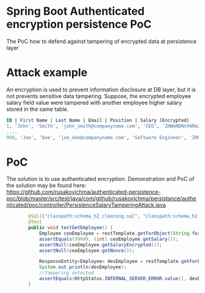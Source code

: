 # Spring Boot Authenticated encryption persistence PoC
The PoC how to defend against tampering of encrypted data at persistence layer

Attack example
===============
An encryption is used to prevent information disclosure at DB layer, but it is not prevents sensitive data tampering.
Suppose, the encrypted employee salary field value were tampered with another employee higher salary stored in the same table.
```SQL
ID | First Name | Last Name | Email | Position | Salary (Encrypted)
1, 'John', 'Smith', 'john_smith@companyname.com', 'CEO', 'ZHNmNDNnYWRmZzQ1MjR2NDJmMjRm'
....
999, 'Joe', 'Doe', 'joe_doe@companyname.com', 'Software Engineer', 'ZHNmNDNnYWRmZzQ1MjR2NDJmMjRm' <-- Tampered with CEO salary
 ```


PoC
===============
The solution is to use authenticated encryption.
Demonstration and PoC of the solution may be found here: https://github.com/rusakovichma/authenticated-persistence-poc/blob/master/src/test/java/com/github/rusakovichma/persistance/authenticated/poc/controller/PersistenceSalaryTamperingAttack.java
```JAVA
        @Sql({"classpath:schema_h2_cleaning.sql", "classpath:schema_h2_salary_tampering.sql"})
        @Test
        public void testGetEmployee() {
            Employee ceoEmployee = restTemplate.getForObject(String.format("http://localhost:%d/employees/1", port), Employee.class);
            assertEquals(99999, (int) ceoEmployee.getSalary());
            assertNull(ceoEmployee.getSalaryEncrypted());
            assertNull(ceoEmployee.getNonce());

            ResponseEntity<Employee> devEmployee = restTemplate.getForEntity(String.format("http://localhost:%d/employees/999", port), Employee.class);
            System.out.println(devEmployee);
            //Tampering detected
            assertEquals(HttpStatus.INTERNAL_SERVER_ERROR.value(), devEmployee.getStatusCodeValue());
        }
```
